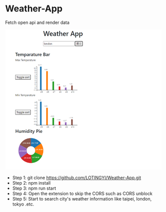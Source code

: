 # Weather-App
Fetch open api and render data

![image](https://github.com/LOTINGYI/Weather-App/blob/master/public/test.png)

- Step 1: git clone https://github.com/LOTINGYI/Weather-App.git
- Step 2: npm install
- Step 3: npm run start
- Step 4: Open the extension to skip the CORS such as CORS unblock
- Step 5: Start to search city's weather information like taipei, london, tokyo .etc.
